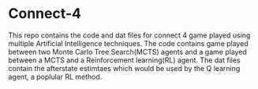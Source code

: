 # Connect-4
This repo contains the code and dat files for connect 4 game played using multiple Artificial Intelligence techniques. The code contains game played between two Monte Carlo Tree Search(MCTS) agents and a game played between a MCTS and a Reinforcement learning(RL) agent. 
The dat files contain the afterstate estimtaes which would be used by the Q learning agent, a poplular RL method.
